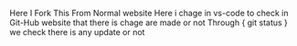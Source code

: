 Here I Fork This From Normal website
Here i chage in   vs-code to check in Git-Hub website that there is chage are made or not 
Through     { git status } we check there is any update or not 